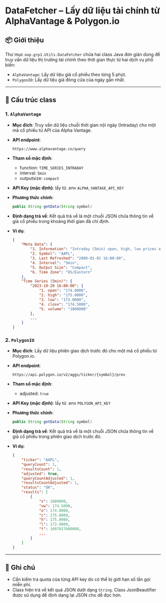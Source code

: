 



# DataFetcher – Lấy dữ liệu tài chính từ AlphaVantage & Polygon.io

## 📦 Giới thiệu

Thư mục `oop.grp1.Utils.DataFetcher` chứa hai class Java đơn giản dùng để truy vấn dữ liệu thị trường tài chính theo thời gian thực từ hai dịch vụ phổ biến:

* `AlphaVantage`: Lấy dữ liệu giá cổ phiếu theo từng 5 phút.
* `PolygonIO`: Lấy dữ liệu giá đóng cửa của ngày gần nhất.

---

## 🧩 Cấu trúc class

### 1. `AlphaVantage`

* **Mục đích**: Truy vấn dữ liệu chuỗi thời gian nội ngày (Intraday) cho một mã cổ phiếu từ API của Alpha Vantage.
* **API endpoint**:

  ```
  https://www.alphavantage.co/query
  ```
* **Tham số mặc định**:

  * function: `TIME_SERIES_INTRADAY`
  * interval: `5min`
  * outputsize: `compact`
* **API Key (mặc định)**: lấy từ .env `ALPHA_VANTAGE_API_KEY`
* **Phương thức chính**:

  ```java
  public String getData(String symbol)
  ```
* **Định dạng trả về**: Kết quả trả về là một chuỗi JSON chứa thông tin về giá cổ phiếu trong khoảng thời gian đã chỉ định.
* **Ví dụ**:

  ```json
  {
      "Meta Data": {
          "1. Information": "Intraday (5min) open, high, low prices and volume",
          "2. Symbol": "AAPL",
          "3. Last Refreshed": "2000-01-01 16:00:00",
          "4. Interval": "5min",
          "5. Output Size": "Compact",
          "6. Time Zone": "US/Eastern"
      },
      "Time Series (5min)": {
          "2023-10-20 16:00:00": {
              "1. open": "174.0000",
              "2. high": "175.0000",
              "3. low": "173.0000",
              "4. close": "174.5000",
              "5. volume": "1000000"
          },
          ...
      }
  }
  ```
### 2. `PolygonIO`

* **Mục đích**: Lấy dữ liệu phiên giao dịch trước đó cho một mã cổ phiếu từ Polygon.io.
* **API endpoint**:

  ```
  https://api.polygon.io/v2/aggs/ticker/{symbol}/prev
  ```
* **Tham số mặc định**:

  * adjusted: `true`
* **API Key (mặc định)**: lấy từ .env `POLYGON_API_KEY`
* **Phương thức chính**:

  ```java
  public String getData(String symbol)
  ```
* **Định dạng trả về**: Kết quả trả về là một chuỗi JSON chứa thông tin về giá cổ phiếu trong phiên giao dịch trước đó.
* **Ví dụ**:

  ```json
  {
      "ticker": "AAPL",
      "queryCount": 1,
      "resultsCount": 1,
      "adjusted": true,
      "queryCountAdjusted": 1,
      "resultsCountAdjusted": 1,
      "status": "OK",
      "results": [
          {
              "v": 1000000,
              "vw": 174.5000,
              "o": 174.0000,
              "c": 175.0000,
              "h": 175.0000,
              "l": 173.0000,
              "t": 1697817600000,
              ...
          }
      ]
  }
  ```

---

## 📌 Ghi chú

* Cần kiểm tra quota của từng API key do có thể bị giới hạn số lần gọi miễn phí.
* Class hiện trả về kết quả JSON dưới dạng `String`. Class JsonBeautifier được sử dụng để định dạng lại JSON cho dễ đọc hơn.


